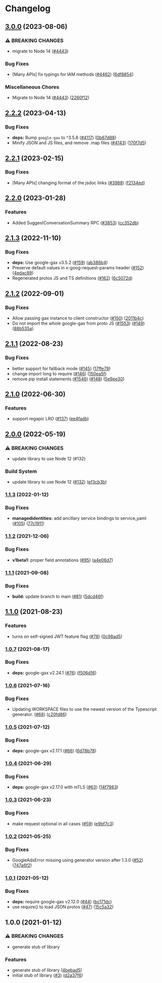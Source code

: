 # Changelog

## [3.0.0](https://github.com/googleapis/google-cloud-node/compare/managed-identities-v2.2.2...managed-identities-v3.0.0) (2023-08-06)


### ⚠ BREAKING CHANGES

* migrate to Node 14 ([#4443](https://github.com/googleapis/google-cloud-node/issues/4443))

### Bug Fixes

* [Many APIs] fix typings for IAM methods ([#4462](https://github.com/googleapis/google-cloud-node/issues/4462)) ([6df8854](https://github.com/googleapis/google-cloud-node/commit/6df8854fdfbf62e6374f79d785f142b2f2e6cfae))


### Miscellaneous Chores

* Migrate to Node 14 ([#4443](https://github.com/googleapis/google-cloud-node/issues/4443)) ([2260f12](https://github.com/googleapis/google-cloud-node/commit/2260f12543d171bda95345e53475f5f0fdc45770))

## [2.2.2](https://github.com/googleapis/google-cloud-node/compare/managed-identities-v2.2.1...managed-identities-v2.2.2) (2023-04-13)


### Bug Fixes

* **deps:** Bump `google-gax` to ^3.5.8 ([#4117](https://github.com/googleapis/google-cloud-node/issues/4117)) ([0b67d88](https://github.com/googleapis/google-cloud-node/commit/0b67d883963643ce1b4f6d2ccd3e8d37adf6e029))
* Minify JSON and JS files, and remove .map files ([#4143](https://github.com/googleapis/google-cloud-node/issues/4143)) ([170f7d5](https://github.com/googleapis/google-cloud-node/commit/170f7d57b8fd344d182a8e758867b8124722eebc))

## [2.2.1](https://github.com/googleapis/google-cloud-node/compare/managed-identities-v2.2.0...managed-identities-v2.2.1) (2023-02-15)


### Bug Fixes

* [Many APIs] changing format of the jsdoc links ([#3988](https://github.com/googleapis/google-cloud-node/issues/3988)) ([f2134ed](https://github.com/googleapis/google-cloud-node/commit/f2134ed5f166a3bb7dd0bed556700f0b0fd9756a))

## [2.2.0](https://github.com/googleapis/google-cloud-node/compare/managed-identities-v2.1.3...managed-identities-v2.2.0) (2023-01-28)


### Features

* Added SuggestConversationSummary RPC ([#3853](https://github.com/googleapis/google-cloud-node/issues/3853)) ([cc352db](https://github.com/googleapis/google-cloud-node/commit/cc352db97f3bd8925bf1a7631a0ae64ff976fa4e))

## [2.1.3](https://github.com/googleapis/nodejs-managed-identities/compare/v2.1.2...v2.1.3) (2022-11-10)


### Bug Fixes

* **deps:** Use google-gax v3.5.2 ([#159](https://github.com/googleapis/nodejs-managed-identities/issues/159)) ([ab386b4](https://github.com/googleapis/nodejs-managed-identities/commit/ab386b4589b7af19af35eca216cb631d897d9165))
* Preserve default values in x-goog-request-params header ([#152](https://github.com/googleapis/nodejs-managed-identities/issues/152)) ([4edac89](https://github.com/googleapis/nodejs-managed-identities/commit/4edac89ee75fe538793b63ab0c5bff2afe0df944))
* Regenerated protos JS and TS definitions ([#162](https://github.com/googleapis/nodejs-managed-identities/issues/162)) ([6c5072d](https://github.com/googleapis/nodejs-managed-identities/commit/6c5072d141a6a37ca1cc89ae2ad53e173eac5188))

## [2.1.2](https://github.com/googleapis/nodejs-managed-identities/compare/v2.1.1...v2.1.2) (2022-09-01)


### Bug Fixes

* Allow passing gax instance to client constructor ([#150](https://github.com/googleapis/nodejs-managed-identities/issues/150)) ([2011b4c](https://github.com/googleapis/nodejs-managed-identities/commit/2011b4c63dbad2d96809819476de20f6403ab352))
* Do not import the whole google-gax from proto JS ([#1553](https://github.com/googleapis/nodejs-managed-identities/issues/1553)) ([#149](https://github.com/googleapis/nodejs-managed-identities/issues/149)) ([88b535a](https://github.com/googleapis/nodejs-managed-identities/commit/88b535a915fd811c1081f639cd04b4c20afcf6ea))

## [2.1.1](https://github.com/googleapis/nodejs-managed-identities/compare/v2.1.0...v2.1.1) (2022-08-23)


### Bug Fixes

* better support for fallback mode ([#145](https://github.com/googleapis/nodejs-managed-identities/issues/145)) ([17ffe79](https://github.com/googleapis/nodejs-managed-identities/commit/17ffe79fc93a6f4e5aab2d252263759cafb19ebb))
* change import long to require ([#146](https://github.com/googleapis/nodejs-managed-identities/issues/146)) ([150ea5f](https://github.com/googleapis/nodejs-managed-identities/commit/150ea5ffc908f80b63c25019d1b00abf56e7c7dc))
* remove pip install statements ([#1546](https://github.com/googleapis/nodejs-managed-identities/issues/1546)) ([#148](https://github.com/googleapis/nodejs-managed-identities/issues/148)) ([5e9ee30](https://github.com/googleapis/nodejs-managed-identities/commit/5e9ee30b914febafe32c3b97b7bd6f6f0e370b4b))

## [2.1.0](https://github.com/googleapis/nodejs-managed-identities/compare/v2.0.0...v2.1.0) (2022-06-30)


### Features

* support regapic LRO ([#137](https://github.com/googleapis/nodejs-managed-identities/issues/137)) ([ee4fadb](https://github.com/googleapis/nodejs-managed-identities/commit/ee4fadbda9b4ecc7495be743e0644daeafc5e5f9))

## [2.0.0](https://github.com/googleapis/nodejs-managed-identities/compare/v1.1.3...v2.0.0) (2022-05-19)


### ⚠ BREAKING CHANGES

* update library to use Node 12 (#132)

### Build System

* update library to use Node 12 ([#132](https://github.com/googleapis/nodejs-managed-identities/issues/132)) ([ef3cb3b](https://github.com/googleapis/nodejs-managed-identities/commit/ef3cb3b081b61db98a33a85d64ad2659d311477b))

### [1.1.3](https://github.com/googleapis/nodejs-managed-identities/compare/v1.1.2...v1.1.3) (2022-01-12)


### Bug Fixes

* **managedidentities:** add ancillary service bindings to service_yaml ([#105](https://github.com/googleapis/nodejs-managed-identities/issues/105)) ([77c1911](https://github.com/googleapis/nodejs-managed-identities/commit/77c1911b9c52443cc4cd1647451130d7314aaf49))

### [1.1.2](https://www.github.com/googleapis/nodejs-managed-identities/compare/v1.1.1...v1.1.2) (2021-12-06)


### Bug Fixes

* **v1beta1:** proper field annotations ([#95](https://www.github.com/googleapis/nodejs-managed-identities/issues/95)) ([a4e06d7](https://www.github.com/googleapis/nodejs-managed-identities/commit/a4e06d791fd4e990a71d059ed44a3e30c9b1f1d6))

### [1.1.1](https://www.github.com/googleapis/nodejs-managed-identities/compare/v1.1.0...v1.1.1) (2021-09-08)


### Bug Fixes

* **build:** update branch to main ([#81](https://www.github.com/googleapis/nodejs-managed-identities/issues/81)) ([5dcd46f](https://www.github.com/googleapis/nodejs-managed-identities/commit/5dcd46f708efa4ca9bbb5e1c2eef6ad59f942918))

## [1.1.0](https://www.github.com/googleapis/nodejs-managed-identities/compare/v1.0.7...v1.1.0) (2021-08-23)


### Features

* turns on self-signed JWT feature flag ([#78](https://www.github.com/googleapis/nodejs-managed-identities/issues/78)) ([0c98ad5](https://www.github.com/googleapis/nodejs-managed-identities/commit/0c98ad5ef15b1afc2de4b9e74a14d7366589cfb3))

### [1.0.7](https://www.github.com/googleapis/nodejs-managed-identities/compare/v1.0.6...v1.0.7) (2021-08-17)


### Bug Fixes

* **deps:** google-gax v2.24.1 ([#76](https://www.github.com/googleapis/nodejs-managed-identities/issues/76)) ([f506d16](https://www.github.com/googleapis/nodejs-managed-identities/commit/f506d16f5fb9a79511ee629841bf2d8bca75699c))

### [1.0.6](https://www.github.com/googleapis/nodejs-managed-identities/compare/v1.0.5...v1.0.6) (2021-07-16)


### Bug Fixes

* Updating WORKSPACE files to use the newest version of the Typescript generator. ([#68](https://www.github.com/googleapis/nodejs-managed-identities/issues/68)) ([c20fd86](https://www.github.com/googleapis/nodejs-managed-identities/commit/c20fd865b86823464b8539c4150307df465636fe))

### [1.0.5](https://www.github.com/googleapis/nodejs-managed-identities/compare/v1.0.4...v1.0.5) (2021-07-12)


### Bug Fixes

* **deps:** google-gax v2.17.1 ([#66](https://www.github.com/googleapis/nodejs-managed-identities/issues/66)) ([6d78b78](https://www.github.com/googleapis/nodejs-managed-identities/commit/6d78b78f9c441006d8f61e711f3304c84b3aa5b6))

### [1.0.4](https://www.github.com/googleapis/nodejs-managed-identities/compare/v1.0.3...v1.0.4) (2021-06-29)


### Bug Fixes

* **deps:** google-gax v2.17.0 with mTLS ([#63](https://www.github.com/googleapis/nodejs-managed-identities/issues/63)) ([14f7983](https://www.github.com/googleapis/nodejs-managed-identities/commit/14f79832681230295b64ebe9fc036a8d38dd50a7))

### [1.0.3](https://www.github.com/googleapis/nodejs-managed-identities/compare/v1.0.2...v1.0.3) (2021-06-23)


### Bug Fixes

* make request optional in all cases ([#59](https://www.github.com/googleapis/nodejs-managed-identities/issues/59)) ([e9bf7c3](https://www.github.com/googleapis/nodejs-managed-identities/commit/e9bf7c3d97394c7d491f0cab064d53e30b23d2dd))

### [1.0.2](https://www.github.com/googleapis/nodejs-managed-identities/compare/v1.0.1...v1.0.2) (2021-05-25)


### Bug Fixes

* GoogleAdsError missing using generator version after 1.3.0 ([#52](https://www.github.com/googleapis/nodejs-managed-identities/issues/52)) ([747a6f2](https://www.github.com/googleapis/nodejs-managed-identities/commit/747a6f2ee3a7a6d341ad5f3825a22f31886474ac))

### [1.0.1](https://www.github.com/googleapis/nodejs-managed-identities/compare/v1.0.0...v1.0.1) (2021-05-12)


### Bug Fixes

* **deps:** require google-gax v2.12.0 ([#44](https://www.github.com/googleapis/nodejs-managed-identities/issues/44)) ([bc171dc](https://www.github.com/googleapis/nodejs-managed-identities/commit/bc171dc8b143a2964bdb737a2c665a9386d1f47f))
* use require() to load JSON protos ([#47](https://www.github.com/googleapis/nodejs-managed-identities/issues/47)) ([15c5a32](https://www.github.com/googleapis/nodejs-managed-identities/commit/15c5a325dbceaa505d54165da687e9c317f7ded2))

## 1.0.0 (2021-01-12)


### ⚠ BREAKING CHANGES

* generate stub of library

### Features

* generate stub of library ([4bebad5](https://www.github.com/googleapis/nodejs-managed-identities/commit/4bebad598be8cf7280bfcd9a2e8a6142a6778e1a))
* initial stub of library ([#3](https://www.github.com/googleapis/nodejs-managed-identities/issues/3)) ([d2a37f6](https://www.github.com/googleapis/nodejs-managed-identities/commit/d2a37f6431257415122312a77fff24c7f8963b61))
